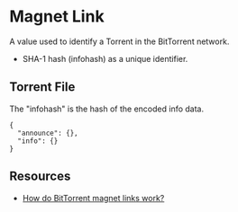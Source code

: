 # Magnet Link

A value used to identify a Torrent in the BitTorrent network.

  * SHA-1 hash (infohash) as a unique identifier.

## Torrent File

The "infohash" is the hash of the encoded info data.

```no-highlight
{
  "announce": {},
  "info": {}
}
```

## Resources

* [How do BitTorrent magnet links work?](http://stackoverflow.com/a/22240583/2675670)
